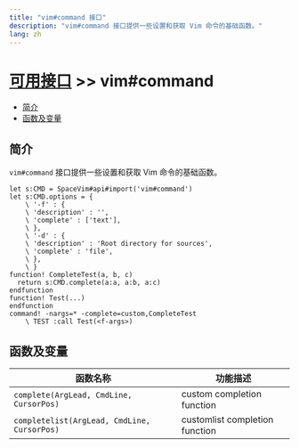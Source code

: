 ```yaml
---
title: "vim#command 接口"
description: "vim#command 接口提供一些设置和获取 Vim 命令的基础函数。"
lang: zh
---
```


# [可用接口](../../) >> vim#command

<!-- vim-markdown-toc GFM -->

- [简介](#简介)
- [函数及变量](#函数及变量)

<!-- vim-markdown-toc -->

## 简介

`vim#command` 接口提供一些设置和获取 Vim 命令的基础函数。

```vim
let s:CMD = SpaceVim#api#import('vim#command')
let s:CMD.options = {
    \ '-f' : {
    \ 'description' : '',
    \ 'complete' : ['text'],
    \ },
    \ '-d' : {
    \ 'description' : 'Root directory for sources',
    \ 'complete' : 'file',
    \ },
    \ }
function! CompleteTest(a, b, c)
  return s:CMD.complete(a:a, a:b, a:c)
endfunction
function! Test(...)
endfunction
command! -nargs=* -complete=custom,CompleteTest
    \ TEST :call Test(<f-args>)
```

## 函数及变量

| 函数名称                                    | 功能描述                       |
| ------------------------------------------- | ------------------------------ |
| `complete(ArgLead, CmdLine, CursorPos)`     | custom completion function     |
| `completelist(ArgLead, CmdLine, CursorPos)` | customlist completion function |
